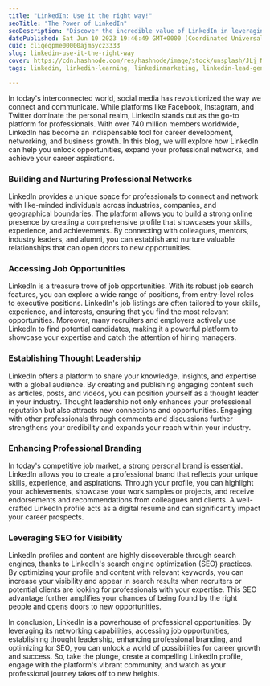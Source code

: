 ```yaml
---
title: "LinkedIn: Use it the right way!"
seoTitle: "The Power of LinkedIn"
seoDescription: "Discover the incredible value of LinkedIn in leveraging professional networks, job opportunities, and career growth."
datePublished: Sat Jun 10 2023 19:46:49 GMT+0000 (Coordinated Universal Time)
cuid: cliqeqpme00000ajm5ycz3333
slug: linkedin-use-it-the-right-way
cover: https://cdn.hashnode.com/res/hashnode/image/stock/unsplash/JLj_NbvlDDo/upload/9cf5de5c8dfe57f23808f67094d72d14.jpeg
tags: linkedin, linkedin-learning, linkedinmarketing, linkedin-lead-generation, linkedin-profile

---
```


In today's interconnected world, social media has revolutionized the way we connect and communicate. While platforms like Facebook, Instagram, and Twitter dominate the personal realm, LinkedIn stands out as the go-to platform for professionals. With over 740 million members worldwide, LinkedIn has become an indispensable tool for career development, networking, and business growth. In this blog, we will explore how LinkedIn can help you unlock opportunities, expand your professional networks, and achieve your career aspirations.

### Building and Nurturing Professional Networks

LinkedIn provides a unique space for professionals to connect and network with like-minded individuals across industries, companies, and geographical boundaries. The platform allows you to build a strong online presence by creating a comprehensive profile that showcases your skills, experience, and achievements. By connecting with colleagues, mentors, industry leaders, and alumni, you can establish and nurture valuable relationships that can open doors to new opportunities.

### Accessing Job Opportunities

LinkedIn is a treasure trove of job opportunities. With its robust job search features, you can explore a wide range of positions, from entry-level roles to executive positions. LinkedIn's job listings are often tailored to your skills, experience, and interests, ensuring that you find the most relevant opportunities. Moreover, many recruiters and employers actively use LinkedIn to find potential candidates, making it a powerful platform to showcase your expertise and catch the attention of hiring managers.

### Establishing Thought Leadership

LinkedIn offers a platform to share your knowledge, insights, and expertise with a global audience. By creating and publishing engaging content such as articles, posts, and videos, you can position yourself as a thought leader in your industry. Thought leadership not only enhances your professional reputation but also attracts new connections and opportunities. Engaging with other professionals through comments and discussions further strengthens your credibility and expands your reach within your industry.

### Enhancing Professional Branding

In today's competitive job market, a strong personal brand is essential. LinkedIn allows you to create a professional brand that reflects your unique skills, experience, and aspirations. Through your profile, you can highlight your achievements, showcase your work samples or projects, and receive endorsements and recommendations from colleagues and clients. A well-crafted LinkedIn profile acts as a digital resume and can significantly impact your career prospects.

### Leveraging SEO for Visibility

LinkedIn profiles and content are highly discoverable through search engines, thanks to LinkedIn's search engine optimization (SEO) practices. By optimizing your profile and content with relevant keywords, you can increase your visibility and appear in search results when recruiters or potential clients are looking for professionals with your expertise. This SEO advantage further amplifies your chances of being found by the right people and opens doors to new opportunities.

In conclusion, LinkedIn is a powerhouse of professional opportunities. By leveraging its networking capabilities, accessing job opportunities, establishing thought leadership, enhancing professional branding, and optimizing for SEO, you can unlock a world of possibilities for career growth and success. So, take the plunge, create a compelling LinkedIn profile, engage with the platform's vibrant community, and watch as your professional journey takes off to new heights.